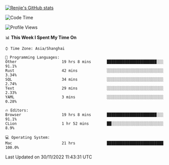 [![Renjie's GitHub stats](https://github-readme-stats.vercel.app/api?username=liurenjie1024&show_icons=true&theme=chartreuse-dark)](https://github.com/anuraghazra/github-readme-stats)

<!--START_SECTION:waka-->
![Code Time](http://img.shields.io/badge/Code%20Time-387%20hrs%2016%20mins-blue)

![Profile Views](http://img.shields.io/badge/Profile%20Views-22-blue)

📊 **This Week I Spent My Time On** 

```text
⌚︎ Time Zone: Asia/Shanghai

💬 Programming Languages: 
Other                    19 hrs 8 mins       ██████████████████████░░░   91.1% 
Rust                     42 mins             ░░░░░░░░░░░░░░░░░░░░░░░░░   3.34% 
SQL                      34 mins             ░░░░░░░░░░░░░░░░░░░░░░░░░   2.74% 
Text                     29 mins             ░░░░░░░░░░░░░░░░░░░░░░░░░   2.33% 
YAML                     3 mins              ░░░░░░░░░░░░░░░░░░░░░░░░░   0.28%

🔥 Editors: 
Browser                  19 hrs 8 mins       ██████████████████████░░░   91.1% 
CLion                    1 hr 52 mins        ██░░░░░░░░░░░░░░░░░░░░░░░   8.9%

💻 Operating System: 
Mac                      21 hrs              █████████████████████████   100.0%

```


 Last Updated on 30/11/2022 11:43:31 UTC
<!--END_SECTION:waka-->

